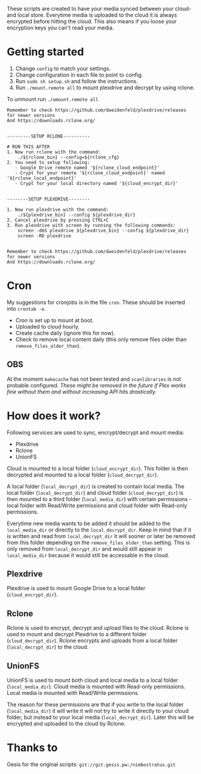 These scripts are created to have your media synced between your cloud- and local store. Everytime media is uploaded to the cloud it is always encrypted before hitting the cloud.
This also means if you loose your encryption keys you can't read your media.

# Getting started
1. Change `config` to match your settings.
2. Change configuration in each file to point to config.
3. Run `sudo sh setup.sh` and follow the instructions.
4. Run `./mount.remote all` to mount plexdrive and decrypt by using rclone.

To unmount run `./umount.remote all`

```
Remember to check https://github.com/dweidenfeld/plexdrive/releases for newer versions
And https://downloads.rclone.org/


---------SETUP RCLONE----------

# RUN THIS AFTER
1. Now run rclone with the command:
    ./${rclone_bin} --config=${rclone_cfg}
2. You need to setup following:
   - Google Drive remote named '${rclone_cloud_endpoint}'
   - Crypt for your remote '${rclone_cloud_endpoint}' named '${rclone_local_endpoint}'
   - Crypt for your local directory named '${cloud_encrypt_dir}'


--------SETUP PLEXDRIVE--------

1. Now run plexdrive with the command:
    ./${plexdrive_bin} --config ${plexdrive_dir}
2. Cancel plexdrive by pressing CTRL+C
3. Run plexdrive with screen by running the following commands:
    screen -dmS plexdrive ${plexdrive_bin} --config ${plexdrive_dir}
    screen -RD plexdrive


Remember to check https://github.com/dweidenfeld/plexdrive/releases for newer versions
And https://downloads.rclone.org/
```

# Cron
My suggestions for cronjobs is in the file `cron`.
These should be inserted into `crontab -e`.

 - Cron is set up to mount at boot.
 - Uploaded to cloud hourly.
 - Create cache daily (ignore this for now).
 - Check to remove local content daily (this only remove files older than `remove_files_older_than`).

## OBS
At the moment `makecache` has not been tested and `scanlibraries` is not probable configured.
_These might be removed in the future if Plex works fine without them and without increasing API hits drastically._

# How does it work?
Following services are used to sync, encrypt/decrypt and mount media:
 - Plexdrive
 - Rclone
 - UnionFS

Cloud is mounted to a local folder (`cloud_encrypt_dir`). This folder is then decrypted and mounted to a local folder (`cloud_decrypt_dir`).

A local folder (`local_decrypt_dir`) is created to contain local media.
The local folder (`local_decrypt_dir`) and cloud folder (`cloud_decrypt_dir`) is then mounted to a third folder (`local_media_dir`) with certain permissions - local folder with Read/Write permissions and cloud folder with Read-only permissions.

Everytime new media wants to be added it should be added to the `local_media_dir` or directly to the `local_decrypt_dir`.
Keep in mind that if it is written and read from `local_decrypt_dir` it will sooner or later be removed from this folder depending on the `remove_files_older_than` setting. This is only removed from `local_decrypt_dir` and would still appear in `local_media_dir` because it would still be accessable in the cloud.

## Plexdrive
Plexdrive is used to mount Google Drive to a local folder (`cloud_encrypt_dir`).

## Rclone
Rclone is used to encrypt, decrypt and upload files to the cloud.
Rclone is used to mount and decrypt Plexdrive to a different folder (`cloud_decrypt_dir`).
Rclone encrypts and uploads from a local folder (`local_decrypt_dir`) to the cloud.

## UnionFS
UnionFS is used to mount both cloud and local media to a local folder (`local_media_dir`).
Cloud media is mounted with Read-only permissions.
Local media is mounted with Read/Write permissions.

The reason for these permissions are that if you write to the local folder (`local_media_dir`) it will write it will not try to write it directly to your cloud folder, but instead to your local media (`local_decrypt_dir`). Later this will be encrypted and uploaded to the cloud by Rclone.

# Thanks to
Gesis for the original scripts: `git://git.gesis.pw:/nimbostratus.git`